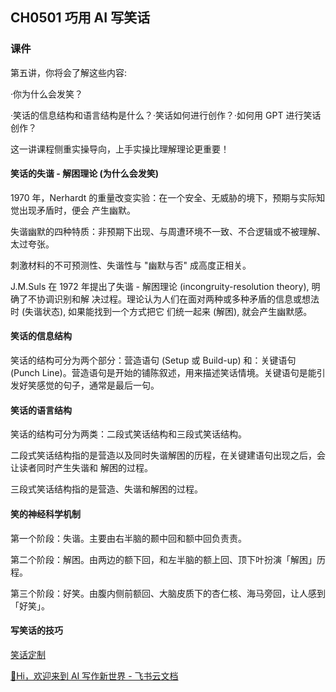 ## CH0501 巧用 AI 写笑话

### 课件

第五讲，你将会了解这些内容:

·你为什么会发笑？

·笑话的信息结构和语言结构是什么？·笑话如何进行创作？·如何用 GPT 进行笑话创作？

这一讲课程侧重实操导向，上手实操比理解理论更重要！

#### 笑话的失谐 - 解困理论 (为什么会发笑)

1970 年，Nerhardt 的重量改变实验：在一个安全、无威胁的境下，预期与实际知觉出现矛盾时，便会 产生幽默。

失谐幽默的四种特质：非预期下出现、与周遭环境不一致、不合逻辑或不被理解、太过夸张。

刺激材料的不可预测性、失谐性与 "幽默与否" 成高度正相关。

J.M.Suls 在 1972 年提出了失谐 - 解困理论 (incongruity-resolution theory), 明确了不协调识别和解 决过程。理论认为人们在面对两种或多种矛盾的信息或想法时 (失谐状态), 如果能找到一个方式把它 们统一起来 (解困), 就会产生幽默感。

#### 笑话的信息结构

笑话的结构可分为两个部分：营造语句 (Setup 或 Build-up) 和：关键语句 (Punch Line)。营造语句是开始的铺陈叙述，用来描述笑话情境。关键语句是能引发好笑感觉的句子，通常是最后一句。

#### 笑话的语言结构

笑话的结构可分为两类：二段式笑话结构和三段式笑话结构。

二段式笑话结构指的是营造以及同时失谐解困的历程，在关键建语句出现之后，会让读者同时产生失谐和 解困的过程。

三段式笑话结构指的是营造、失谐和解困的过程。

#### 笑的神经科学机制

第一个阶段：失谐。主要由右半脑的颞中回和额中回负责责。

第二个阶段：解困。由两边的额下回，和左半脑的额上回、顶下叶扮演「解困」历程。

第三个阶段：好笑。由腹内侧前额回、大脑皮质下的杏仁核、海马旁回，让人感到「好笑」。

#### 写笑话的技巧

[笑话定制](https://42share.com/gpt/LSzWO2loMf)

[🤖️Hi，欢迎来到 AI 写作新世界 - 飞书云文档](https://anrenmind.feishu.cn/wiki/UoFQwSibAieGn0k4ycCcighbnFd)

